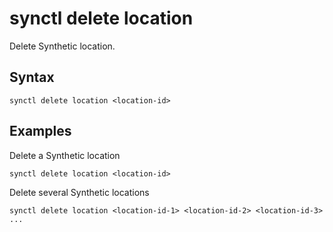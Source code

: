 # synctl delete location

Delete Synthetic location.

## Syntax
```
synctl delete location <location-id>
```

## Examples

Delete a Synthetic location
```
synctl delete location <location-id>
```

Delete several Synthetic locations
```
synctl delete location <location-id-1> <location-id-2> <location-id-3> ...
```

